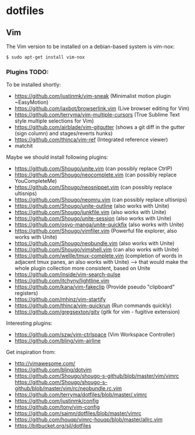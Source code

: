 dotfiles
========

## Vim

The Vim version to be installed on a debian-based system is vim-nox:

    $ sudo apt-get install vim-nox

### Plugins TODO:

To be installed shortly:
- https://github.com/justinmk/vim-sneak (Minimalist motion plugin ~EasyMotion)
- https://github.com/jaxbot/browserlink.vim (Live browser editing for Vim)
- https://github.com/terryma/vim-multiple-cursors (True Sublime Text style multiple selections for Vim)
- https://github.com/airblade/vim-gitgutter (shows a git diff in the gutter (sign column) and stages/reverts hunks)
- https://github.com/thinca/vim-ref (Integrated reference viewer)
- matchit

Maybe we should install following plugins:
- https://github.com/Shougo/unite.vim (can possibly replace CtrlP)
- https://github.com/Shougo/neocomplete.vim (can possibly replace YouCompleteMe)
- https://github.com/Shougo/neosnippet.vim (can possibly replace ultisnips)
- https://github.com/Shougo/neomru.vim (can possibly replace ultisnips)
- https://github.com/Shougo/unite-outline (also works with Unite)
- https://github.com/Shougo/junkfile.vim (also works with Unite)
- https://github.com/Shougo/unite-session (also works with Unite)
- https://github.com/osyo-manga/unite-quickfix (also works with Unite)
- https://github.com/Shougo/vimfiler.vim (Powerful file explorer, also works with Unite)
- https://github.com/Shougo/neobundle.vim (also works with Unite)
- https://github.com/Shougo/vimshell.vim (can also works with Unite)
- https://github.com/wellle/tmux-complete.vim (completion of words in adjacent tmux panes, an also works with Unite)
--> that would make the whole plugin collection more consistent, based on Unite
- https://github.com/inside/vim-search-pulse
- https://github.com/itchyny/lightline.vim
- https://github.com/kana/vim-fakeclip (Provide pseudo "clipboard" registers)
- https://github.com/mhinz/vim-startify
- https://github.com/thinca/vim-quickrun (Run commands quickly)
- https://github.com/gregsexton/gitv (gitk for vim - fugitive extension)

Interesting plugins:
- https://github.com/szw/vim-ctrlspace (Vim Workspace Controller)
- https://github.com/bling/vim-airline

Get inspiration from:
- http://vimawesome.com/
- https://github.com/bling/dotvim
- https://github.com/Shougo/shougo-s-github/blob/master/vim/vimrc
  https://github.com/Shougo/shougo-s-github/blob/master/vim/rc/neobundle.rc.vim
- https://github.com/terryma/dotfiles/blob/master/.vimrc
- https://github.com/justinmk/config
- https://github.com/tony/vim-config
- https://github.com/saimn/dotfiles/blob/master/vimrc
- https://github.com/houqp/vimrc-houqp/blob/master/allrc.vim
- https://bitbucket.org/sjl/dotfiles
